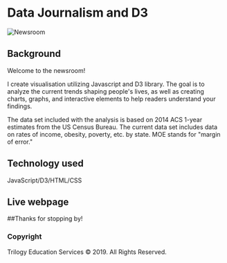 # Data Journalism and D3

![Newsroom](https://media.giphy.com/media/v2xIous7mnEYg/giphy.gif)

## Background

Welcome to the newsroom! 

I create visualisation utilizing Javascript and D3 library. The goal is to analyze the current trends shaping people's lives, as well as creating charts, graphs, and interactive elements to help readers understand your findings. 

The data set included with the analysis is based on 2014 ACS 1-year estimates from the US Census Bureau. The current data set includes data on rates of income, obesity, poverty, etc. by state. MOE stands for "margin of error."


## Technology used

JavaScript/D3/HTML/CSS

## Live webpage


##Thanks for stopping by!

### Copyright

Trilogy Education Services © 2019. All Rights Reserved.
